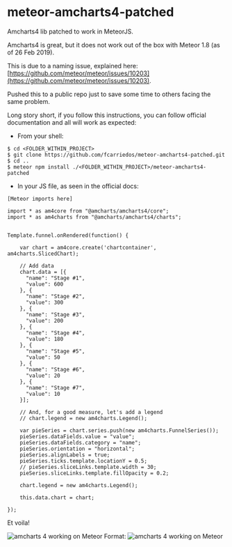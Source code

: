 # meteor-amcharts4-patched
Amcharts4 lib patched to work in MeteorJS.

Amcharts4 is great, but it does not work out of the box with Meteor 1.8 (as of 26 Feb 2019).

This is due to a naming issue, explained here: [https://github.com/meteor/meteor/issues/10203](https://github.com/meteor/meteor/issues/10203).

Pushed this to a public repo just to save some time to others facing the same problem.

Long story short, if you follow this instructions, you can follow official documentation and all will work as expected:

 * From your shell:

```
$ cd <FOLDER_WITHIN_PROJECT>
$ git clone https://github.com/fcarriedos/meteor-amcharts4-patched.git
$ cd ..
$ meteor npm install ./<FOLDER_WITHIN_PROJECT>/meteor-amcharts4-patched
```

 * In your JS file, as seen in the official docs:

```
[Meteor imports here]

import * as am4core from "@amcharts/amcharts4/core";
import * as am4charts from "@amcharts/amcharts4/charts";


Template.funnel.onRendered(function() {

	var chart = am4core.create('chartcontainer', am4charts.SlicedChart);

	// Add data
	chart.data = [{
	  "name": "Stage #1",
	  "value": 600
	}, {
	  "name": "Stage #2",
	  "value": 300
	}, {
	  "name": "Stage #3",
	  "value": 200
	}, {
	  "name": "Stage #4",
	  "value": 180
	}, {
	  "name": "Stage #5",
	  "value": 50
	}, {
	  "name": "Stage #6",
	  "value": 20
	}, {
	  "name": "Stage #7",
	  "value": 10
	}];

	// And, for a good measure, let's add a legend
	// chart.legend = new am4charts.Legend();

	var pieSeries = chart.series.push(new am4charts.FunnelSeries());
	pieSeries.dataFields.value = "value";
	pieSeries.dataFields.category = "name";
	pieSeries.orientation = "horizontal";
	pieSeries.alignLabels = true;
	pieSeries.ticks.template.locationY = 0.5;
	// pieSeries.sliceLinks.template.width = 30;
	pieSeries.sliceLinks.template.fillOpacity = 0.2;

	chart.legend = new am4charts.Legend();

	this.data.chart = chart;

});

```

Et voila!

![amcharts 4 working on Meteor](https://doc-08-9c-docs.googleusercontent.com/docs/securesc/ha0ro937gcuc7l7deffksulhg5h7mbp1/cqbevkteumvd7d86f167nrc351usfpqt/1551182400000/04468418515282444686/*/1GIxpGaHRf96ny9tnZ3HUIiGlGuXsZt1W)
Format: ![amcharts 4 working on Meteor](https://doc-08-9c-docs.googleusercontent.com/docs/securesc/ha0ro937gcuc7l7deffksulhg5h7mbp1/cqbevkteumvd7d86f167nrc351usfpqt/1551182400000/04468418515282444686/*/1GIxpGaHRf96ny9tnZ3HUIiGlGuXsZt1W)

